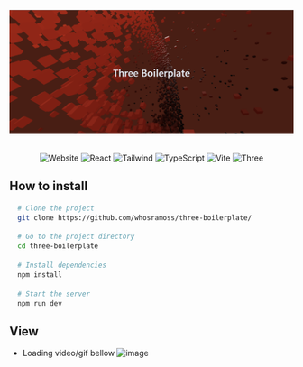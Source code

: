 ![image](./three-boilerplate-thumbnail.png)
<div align="center">
<br/>
  <img src="https://img.shields.io/badge/Website-black" alt="Website">
  <img src="https://img.shields.io/badge/React-black" alt="React">
  <img src="https://img.shields.io/badge/Tailwind-black" alt="Tailwind">
  <img src="https://img.shields.io/badge/TypeScript-black" alt="TypeScript">
  <img src="https://img.shields.io/badge/Vite-black" alt="Vite">
  <img src="https://img.shields.io/badge/Three-black" alt="Three">
  <br/>
</div>

## How to install

```bash
  # Clone the project
  git clone https://github.com/whosramoss/three-boilerplate/

  # Go to the project directory
  cd three-boilerplate

  # Install dependencies
  npm install

  # Start the server 
  npm run dev
```

## View
- Loading video/gif bellow
![image](./three-boilerplate-thumbnail.gif)